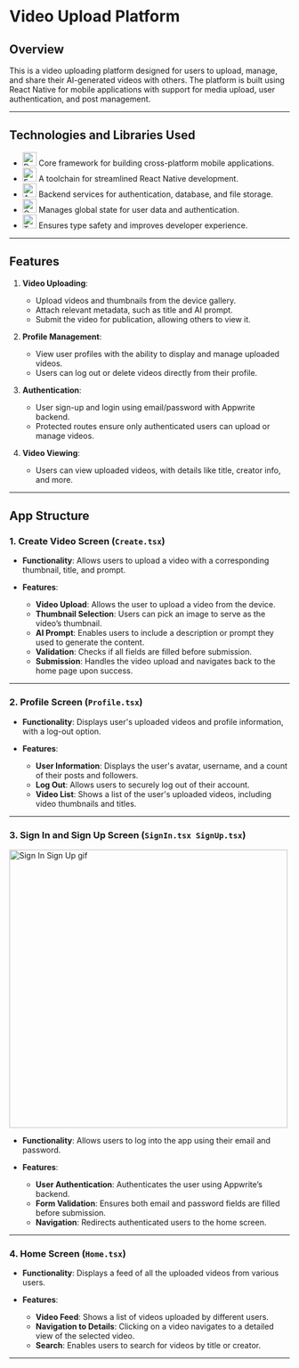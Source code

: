 # Video Upload Platform

## Overview

This is a video uploading platform designed for users to upload, manage, and share their AI-generated videos with others. The platform is built using React Native for mobile applications with support for media upload, user authentication, and post management.

---

## Technologies and Libraries Used

- [<img alt="React Native" src="https://img.shields.io/badge/-React%20Native-61DAFB?style=flat-square&logo=react&logoColor=white" height="25">](https://reactnative.dev/) Core framework for building cross-platform mobile applications.
- [<img alt="Expo" src="https://img.shields.io/badge/-Expo-000020?style=flat-square&logo=expo&logoColor=white" height="25">](https://expo.dev/) A toolchain for streamlined React Native development.
- [<img alt="Appwrite" src="https://img.shields.io/badge/-Appwrite-F02E65?style=flat-square&logo=appwrite&logoColor=white" height="25">](https://appwrite.io/) Backend services for authentication, database, and file storage.
- [<img alt="Context API" src="https://img.shields.io/badge/-Context%20API-20232A?style=flat-square&logo=react&logoColor=61DAFB" height="25">](https://reactjs.org/docs/context.html) Manages global state for user data and authentication.
- [<img alt="TypeScript" src="https://img.shields.io/badge/-TypeScript-007ACC?style=flat-square&logo=typescript&logoColor=white" height="25">](https://www.typescriptlang.org/) Ensures type safety and improves developer experience.

---

## Features

1. **Video Uploading**:

   - Upload videos and thumbnails from the device gallery.
   - Attach relevant metadata, such as title and AI prompt.
   - Submit the video for publication, allowing others to view it.

2. **Profile Management**:

   - View user profiles with the ability to display and manage uploaded videos.
   - Users can log out or delete videos directly from their profile.

3. **Authentication**:

   - User sign-up and login using email/password with Appwrite backend.
   - Protected routes ensure only authenticated users can upload or manage videos.

4. **Video Viewing**:
   - Users can view uploaded videos, with details like title, creator info, and more.

---

## App Structure

### 1. **Create Video Screen** (`Create.tsx`)

- **Functionality**: Allows users to upload a video with a corresponding thumbnail, title, and prompt.

- **Features**:
  - **Video Upload**: Allows the user to upload a video from the device.
  - **Thumbnail Selection**: Users can pick an image to serve as the video’s thumbnail.
  - **AI Prompt**: Enables users to include a description or prompt they used to generate the content.
  - **Validation**: Checks if all fields are filled before submission.
  - **Submission**: Handles the video upload and navigates back to the home page upon success.

---

### 2. **Profile Screen** (`Profile.tsx`)

- **Functionality**: Displays user's uploaded videos and profile information, with a log-out option.

- **Features**:
  - **User Information**: Displays the user's avatar, username, and a count of their posts and followers.
  - **Log Out**: Allows users to securely log out of their account.
  - **Video List**: Shows a list of the user's uploaded videos, including video thumbnails and titles.

---

### 3. **Sign In and Sign Up Screen** (`SignIn.tsx SignUp.tsx`)

<img alt="Sign In Sign Up gif" src="./assets/gifs/SignupSignin.gif" height="500">

- **Functionality**: Allows users to log into the app using their email and password.

- **Features**:
  - **User Authentication**: Authenticates the user using Appwrite’s backend.
  - **Form Validation**: Ensures both email and password fields are filled before submission.
  - **Navigation**: Redirects authenticated users to the home screen.

---

### 4. **Home Screen** (`Home.tsx`)

- **Functionality**: Displays a feed of all the uploaded videos from various users.

- **Features**:
  - **Video Feed**: Shows a list of videos uploaded by different users.
  - **Navigation to Details**: Clicking on a video navigates to a detailed view of the selected video.
  - **Search**: Enables users to search for videos by title or creator.

---
